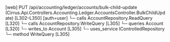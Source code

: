 [web] PUT /api/accounting/ledger/accounts/bulk-child-update  (Cirrus.Api.Controllers.Accounting.Ledger.AccountsController.BulkChildUpdate)  [L302–L350] [auth=user]
  └─ calls AccountRepository.ReadQuery [L320]
  └─ calls AccountRepository.WriteQuery [L305]
  └─ queries Account [L320]
  └─ writes_to Account [L305]
  └─ uses_service IControlledRepository<Account>
    └─ method WriteQuery [L305]

